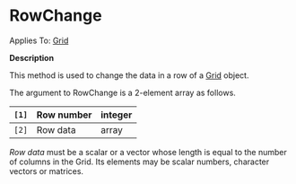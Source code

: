 




<h1 class="heading"><span class="name">RowChange</span></h1>

Applies To: [Grid](./grid.md)


**Description**


This method is used to change the data in a row of a [Grid](./grid.md) object.


The argument to RowChange is a 2-element array as follows.


| `[1]` | Row number | integer |
| --- | --- | ---  |
| `[2]` | Row data | array |


*Row data* must be a scalar or a vector whose length is equal to the number of columns in the Grid. Its elements may be scalar numbers, character vectors or matrices.



